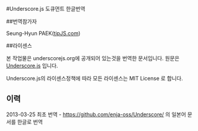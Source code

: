 #Underscore.js 도큐먼트 한글번역

##번역참가자

Seung-Hyun PAEK([tipJS.com](http://tipjs.com "tipJS.com"))

##라이센스

본 작업물은 underscorejs.org에 공개되어 있는것을 번역한 문서입니다. 원문은 [Underscore.js](http://underscorejs.org/ "Underscore.js") 입니다.

Underscore.js의 라이센스정책에 따라 모든 라이센스는 MIT License 로 합니다.

## 이력
2013-03-25
최초 번역 - https://github.com/enja-oss/Underscore/ 의 일본어 문서를 한글로 번역
